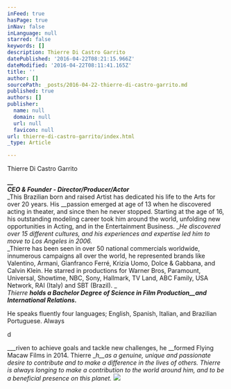 ```yaml
---
inFeed: true
hasPage: true
inNav: false
inLanguage: null
starred: false
keywords: []
description: Thierre Di Castro Garrito
datePublished: '2016-04-22T08:21:15.966Z'
dateModified: '2016-04-22T08:11:41.165Z'
title: ''
author: []
sourcePath: _posts/2016-04-22-thierre-di-castro-garrito.md
published: true
authors: []
publisher:
  name: null
  domain: null
  url: null
  favicon: null
url: thierre-di-castro-garrito/index.html
_type: Article

---
```

Thierre Di Castro Garrito

**__**  
_**CEO & Founder - Director/Producer/Actor**_  
_This Brazilian born and raised Artist has dedicated his life to the Arts for over 20 years. His __passion emerged at age of 13 when he discovered acting in theater, and since then he never stopped. Starting at the age of 16, his outstanding modeling career took him around the world, unfolding new opportunities in Acting, and in the Entertainment Business. __He discovered over 15 different cultures, and his experiences and expertise led him to move to Los Angeles in 2006\._  
_Thierre has been seen in over 50 national commercials worldwide, innumerous campaigns all over the world, he represented brands like Valentino, Armani, Gianfranco Ferré, Krizia Uomo, Dolce & Gabbana, and Calvin Klein. He starred in productions for Warner Bros, Paramount, Universal, Showtime, NBC, Sony, Hallmark, TV Land, ABC Family, USA Network, RAI (Italy) and SBT (Brazil). _  
_Thierre __holds a Bachelor Degree of Science in Film Production__and International Relations.___

He speaks fluently four languages; English, Spanish, Italian, and Brazilian Portuguese. Always 

d

___riven to achieve goals and tackle new challenges, he __formed Flying Macaw Films in 2014\. Thierre __h__as a genuine, unique and passionate desire to contribute and to make a difference in the lives of others. Thierre is always longing to make a contribution to the world around him, and to be a beneficial presence on this planet._
![](https://the-grid-user-content.s3-us-west-2.amazonaws.com/c65f9e9e-9114-4ed7-887f-5d2d70fea06f.jpg)